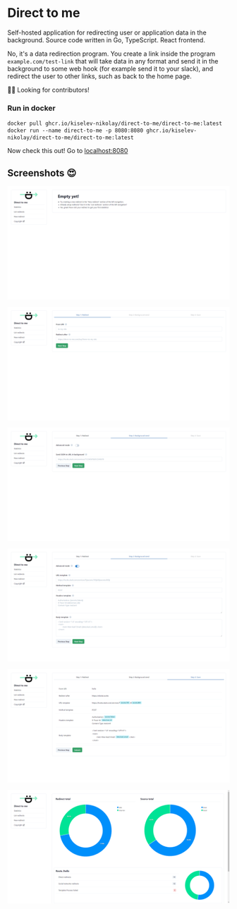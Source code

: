 # Direct to me

Self-hosted application for redirecting user or application data in the background. Source code written in Go, TypeScript. React frontend.

No, it's a data redirection program. You create a link inside the program `example.com/test-link` that will take data in any format and send it in the background to some web hook (for example send it to your slack), and redirect the user to other links, such as back to the home page.

👨‍🏭 Looking for contributors!

### Run in docker

```shell
docker pull ghcr.io/kiselev-nikolay/direct-to-me/direct-to-me:latest
docker run --name direct-to-me -p 8080:8080 ghcr.io/kiselev-nikolay/direct-to-me/direct-to-me:latest
```

Now check this out! Go to [localhost:8080](http://localhost:8080)

## Screenshots 😍

![scr1.png](./docs/scr1.png)

![scr2.png](./docs/scr2.png)

![scr3.png](./docs/scr3.png)

![scr4.png](./docs/scr4.png)

![scr5.png](./docs/scr5.png)

![scr6.png](./docs/scr6.png)
